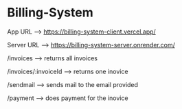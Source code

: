 # Billing-System

App URL --> https://billing-system-client.vercel.app/

Server URL --> https://billing-system-server.onrender.com/

/invoices --> returns all invoices 

/invoices/:invoiceId --> returns one inovice

/sendmail --> sends mail to the email provided

/payment --> does payment for the inovice
